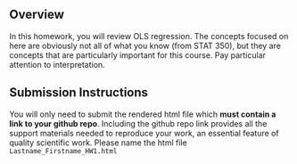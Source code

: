 ## Overview

In this homework, you will review OLS regression. The concepts focused on here are obviously not all of what you know (from STAT 350), but they are concepts that are particularly important for this course. Pay particular attention to interpretation.

## Submission Instructions

You will only need to submit the rendered html file which **must contain a link to your github repo**. Including the github repo link provides all the support materials needed to reproduce your work, an essential feature of quality scientific work. Please name the html file `Lastname_Firstname_HW1.html`
